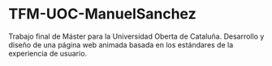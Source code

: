 # TFM-UOC-ManuelSanchez
Trabajo final de Máster para la Universidad Oberta de Cataluña. Desarrollo y diseño de una página web animada basada en los estándares de la experiencia de usuario.
